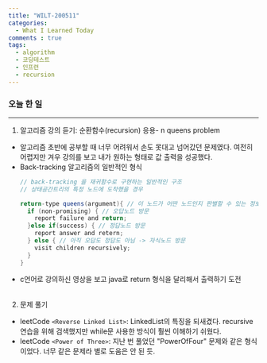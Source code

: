 ```yaml
---
title: "WILT-200511"
categories:
  - What I Learned Today
comments : true
tags:
  - algorithm
  - 코딩테스트
  - 인프런
  - recursion
---
```


### 오늘 한 일
----
1.  알고리즘 강의 듣기: 순환함수(recursion) 응용- n queens problem
  - 알고리즘 초반에 공부할 때 너무 어려워서 손도 못대고 넘어갔던 문제였다. 여전히 어렵지만 겨우 강의를 보고 내가 원하는 형태로 값 출력을 성공했다.
  - Back-tracking 알고리즘의 일반적인 형식
    ```java
    // back-tracking 을 재귀함수로 구현하는 일반적인 구조
    // 상태공간트리의 특정 노드에 도착했을 경우

    return-type queens(argument){ // 이 노드가 어딴 노드인지 판별할 수 있는 정보를 인수로 주어야 한다.
      if (non-promising) { // 오답노드 방문
        report failure and return;
      }else if(success) { // 정답노드 방문
        report answer and retern;
      } else { // 아직 오답도 정답도 아님 -> 자식노드 방문
        visit children recursively;
      }
    }
    ```
  - c언어로 강의하신 영상을 보고 java로 return 형식을 달리해서 출력하기 도전<br><br>


2. 문제 풀기
  - leetCode `<Reverse Linked List>`: LinkedList의 특징을 되새겼다. recursive 연습을 위해 검색했지만 while문 사용한 방식이 훨씬 이해하기 쉬웠다.
  - leetCode `<Power of Three>`: 지난 번 풀었던 "PowerOfFour" 문제와 같은 형식이었다. 너무 같은 문제라 별로 도움은 안 된 듯.
    

    



